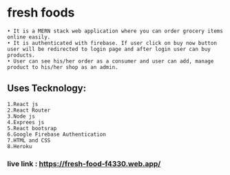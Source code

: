 # fresh foods
    • It is a MERN stack web application where you can order grocery items online easily.
    • It is authenticated with firebase. If user click on buy now button user will be redirected to login page and after login user can buy products.
    • User can see his/her order as a consumer and user can add, manage product to his/her shop as an admin.

## Uses Tecknology:
    1.React js
    2.React Router
    3.Node js
    4.Exprees js
    5.React bootsrap
    6.Google Firebase Authentication
    7.HTML and CSS
    8.Heroku

### live link : https://fresh-food-f4330.web.app/

